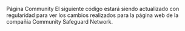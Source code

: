 Página Community
El siguiente código estará siendo actualizado con regularidad para ver los cambios realizados para la página web de la compañia Community Safeguard Network.

